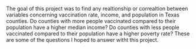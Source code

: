 The goal of this project was to find any realtionship or correaltion between variables concerning vaccination rate, income, and population in Texas counties. Do counties with more people vaccinated compared to their population have a higher median income? Do counties with less people vaccinated compared to their population have a higher poverty rate? These are some of the questions I hoped to answer witht this project.
